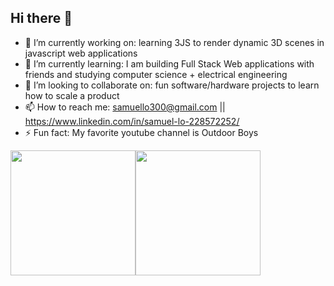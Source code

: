 ## Hi there 👋 
- 🔭 I’m currently working on: learning 3JS to render dynamic 3D scenes in javascript web applications
- 🌱 I’m currently learning: I am building Full Stack Web applications with friends and studying computer science + electrical engineering 
- 👯 I’m looking to collaborate on: fun software/hardware projects to learn how to scale a product
- 📫 How to reach me: samuello300@gmail.com || https://www.linkedin.com/in/samuel-lo-228572252/
- ⚡ Fun fact: My favorite youtube channel is Outdoor Boys






<img height="200" src="https://github-readme-stats.vercel.app/api/top-langs/?username=SamuelLo1"/><img  height="200" src="https://github-readme-stats.vercel.app/api?username=SamuelLo1&show_icons=true&rank_icon=github"/>



<!--
**SamuelLo1/SamuelLo1** is a ✨ _special_ ✨ repository because its `README.md` (this file) appears on your GitHub profile.

Here are some ideas to get you started:

- 🔭 I’m currently working on ...
- 🌱 I’m currently learning ...
- 👯 I’m looking to collaborate on ...
- 🤔 I’m looking for help with ...
- 💬 Ask me about ...
- 📫 How to reach me: ...
- 😄 Pronouns: ...
- ⚡ Fun fact: ...
-->
